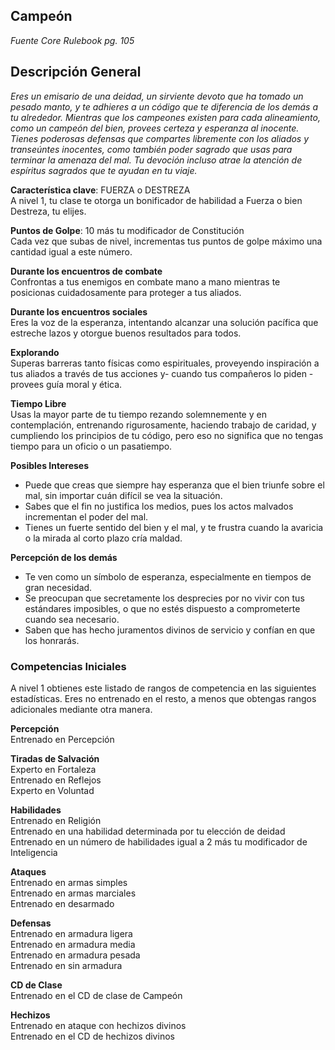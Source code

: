## Campeón
*Fuente Core Rulebook pg. 105*
## Descripción General
*Eres un emisario de una deidad, un sirviente devoto que ha tomado un pesado manto, y te adhieres a un código que te diferencia de los demás a tu alrededor. Mientras que los campeones existen para cada alineamiento, como un campeón del bien, provees certeza y esperanza al inocente. Tienes poderosas defensas que compartes libremente con los aliados y transeúntes inocentes, como también poder sagrado que usas para terminar la amenaza del mal. Tu devoción incluso atrae la atención de espíritus sagrados que te ayudan en tu viaje.*  

**Característica clave**: FUERZA o DESTREZA  
A nivel 1, tu clase te otorga un bonificador de habilidad a Fuerza o bien Destreza, tu elijes.  

**Puntos de Golpe**: 10 más tu modificador de Constitución  
Cada vez que subas de nivel, incrementas tus puntos de golpe máximo una cantidad igual a este número.  

**Durante los encuentros de combate**  
Confrontas a tus enemigos en combate mano a mano mientras te posicionas cuidadosamente para proteger a tus aliados.  

**Durante los encuentros sociales**  
Eres la voz de la esperanza, intentando alcanzar una solución pacífica que estreche lazos y otorgue buenos resultados para todos.  

**Explorando**  
Superas barreras tanto físicas como espirituales, proveyendo inspiración a tus aliados a través de tus acciones y- cuando tus compañeros lo piden - provees guía moral y ética.  

**Tiempo Libre**  
Usas la mayor parte de tu tiempo rezando solemnemente y en contemplación, entrenando rigurosamente, haciendo trabajo de caridad, y cumpliendo los principios de tu código, pero eso no significa que no tengas tiempo para un oficio o un pasatiempo.  

**Posibles Intereses**  
* Puede que creas que siempre hay esperanza que el bien triunfe sobre el mal, sin importar cuán difícil se vea la situación.  
* Sabes que el fin no justifica los medios, pues los actos malvados incrementan el poder del mal.  
* Tienes un fuerte sentido del bien y el mal, y te frustra cuando la avaricia o la mirada al corto plazo cría maldad.  

**Percepción de los demás**  
* Te ven como un símbolo de esperanza, especialmente en tiempos de gran necesidad.  
* Se preocupan que secretamente los desprecies por no vivir con tus estándares imposibles, o que no estés dispuesto a comprometerte cuando sea necesario.  
* Saben que has hecho juramentos divinos de servicio y confían en que los honrarás.  

### Competencias Iniciales
A nivel 1 obtienes este listado de rangos de competencia en las siguientes estadísticas. Eres no entrenado en el resto, a menos que obtengas rangos adicionales mediante otra manera.    

**Percepción**  
Entrenado en Percepción  

**Tiradas de Salvación**  
Experto en Fortaleza  
Entrenado en Reflejos  
Experto en Voluntad  

**Habilidades**  
Entrenado en Religión  
Entrenado en una habilidad determinada por tu elección de deidad  
Entrenado en un número de habilidades igual a 2 más tu modificador de Inteligencia  

**Ataques**  
Entrenado en armas simples  
Entrenado en armas marciales  
Entrenado en desarmado  

**Defensas**  
Entrenado en armadura ligera  
Entrenado en armadura media  
Entrenado en armadura pesada  
Entrenado en sin armadura  

**CD de Clase**  
Entrenado en el CD de clase de Campeón  

**Hechizos**  
Entrenado en ataque con hechizos divinos  
Entrenado en el CD de hechizos divinos  
